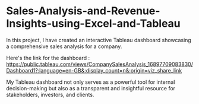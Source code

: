 # Sales-Analysis-and-Revenue-Insights-using-Excel-and-Tableau
In this project, I have created an interactive Tableau dashboard showcasing a comprehensive sales analysis for a company.

Here's the link for the dashboard : https://public.tableau.com/views/CompanySalesAnalysis_16897709083830/Dashboard1?:language=en-GB&:display_count=n&:origin=viz_share_link

My Tableau dashboard not only serves as a powerful tool for internal decision-making but also as a transparent and insightful resource for stakeholders, investors, and clients. 
